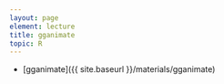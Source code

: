 ```yaml
---
layout: page
element: lecture
title: gganimate
topic: R
---
```


* [gganimate]({{ site.baseurl }}/materials/gganimate)
